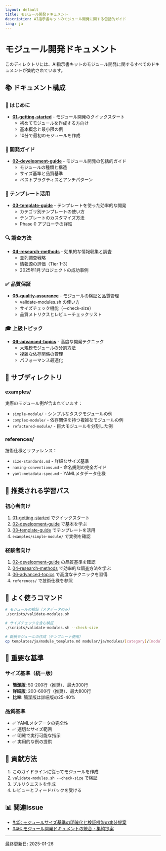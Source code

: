 ```yaml
---
layout: default
title: モジュール開発ドキュメント
description: AI指示書キットのモジュール開発に関する包括的ガイド
lang: ja
---
```


# モジュール開発ドキュメント

このディレクトリには、AI指示書キットのモジュール開発に関するすべてのドキュメントが集約されています。

## 📚 ドキュメント構成

### 🚀 はじめに
- **[01-getting-started](./01-getting-started)** - モジュール開発のクイックスタート
  - 初めてモジュールを作成する方向け
  - 基本概念と最小限の例
  - 10分で最初のモジュールを作成

### 📖 開発ガイド
- **[02-development-guide](./02-development-guide)** - モジュール開発の包括的ガイド
  - モジュールの種類と構造
  - サイズ基準と品質基準
  - ベストプラクティスとアンチパターン

### 🔧 テンプレート活用
- **[03-template-guide](./03-template-guide)** - テンプレートを使った効率的な開発
  - カテゴリ別テンプレートの使い方
  - テンプレートのカスタマイズ方法
  - Phase 0 アプローチの詳細

### 🔍 調査方法
- **[04-research-methods](./04-research-methods)** - 効果的な情報収集と調査
  - 並列調査戦略
  - 情報源の評価（Tier 1-3）
  - 2025年1月プロジェクトの成功事例

### ✅ 品質保証
- **[05-quality-assurance](./05-quality-assurance)** - モジュールの検証と品質管理
  - validate-modules.sh の使い方
  - サイズチェック機能（--check-size）
  - 品質メトリクスとレビューチェックリスト

### 🎓 上級トピック
- **[06-advanced-topics](./06-advanced-topics)** - 高度な開発テクニック
  - 大規模モジュールの分割方法
  - 複雑な依存関係の管理
  - パフォーマンス最適化

## 📂 サブディレクトリ

### examples/
実際のモジュール例が含まれています：
- `simple-module/` - シンプルなタスクモジュールの例
- `complex-module/` - 依存関係を持つ複雑なモジュールの例
- `refactored-module/` - 巨大モジュールを分割した例

### references/
技術仕様とリファレンス：
- `size-standards.md` - 詳細なサイズ基準
- `naming-conventions.md` - 命名規則の完全ガイド
- `yaml-metadata-spec.md` - YAMLメタデータ仕様

## 🎯 推奨される学習パス

### 初心者向け
1. [01-getting-started](./01-getting-started) でクイックスタート
2. [02-development-guide](./02-development-guide) で基本を学ぶ
3. [03-template-guide](./03-template-guide) でテンプレートを活用
4. `examples/simple-module/` で実例を確認

### 経験者向け
1. [02-development-guide](./02-development-guide) の品質基準を確認
2. [04-research-methods](./04-research-methods) で効率的な調査方法を学ぶ
3. [06-advanced-topics](./06-advanced-topics) で高度なテクニックを習得
4. `references/` で技術仕様を参照

## 🔧 よく使うコマンド

```bash
# モジュールの検証（メタデータのみ）
./scripts/validate-modules.sh

# サイズチェックを含む検証
./scripts/validate-modules.sh --check-size

# 新規モジュールの作成（テンプレート使用）
cp templates/ja/module_template.md modular/ja/modules/[category]/[module_name].md
```

## 📌 重要な基準

### サイズ基準（統一版）
- **簡潔版**: 50-200行（推奨）、最大300行
- **詳細版**: 200-600行（推奨）、最大800行
- **比率**: 簡潔版は詳細版の25-40%

### 品質基準
- ✅ YAMLメタデータの完全性
- ✅ 適切なサイズ範囲
- ✅ 明確で実行可能な指示
- ✅ 実用的な例の提供

## 🤝 貢献方法

1. このガイドラインに従ってモジュールを作成
2. `validate-modules.sh --check-size` で検証
3. プルリクエストを作成
4. レビューとフィードバックを受ける

## 📊 関連Issue

- [#45: モジュールサイズ基準の明確化と検証機能の実装提案](https://github.com/dobachi/AI_Instruction_Kits/issues/45)
- [#46: モジュール開発ドキュメントの統合・集約提案](https://github.com/dobachi/AI_Instruction_Kits/issues/46)

---

最終更新日: 2025-01-26